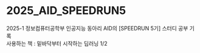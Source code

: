 # 2025_AID_SPEEDRUN5
2025-1 정보컴퓨터공학부 인공지능 동아리 AID의 [SPEEDRUN 5기] 스터디 공부 기록  
사용하는 책 : 밑바닥부터 시작하는 딥러닝 1/2

